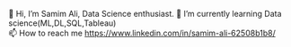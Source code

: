 👋 Hi, I’m Samim Ali, Data Science enthusiast.
🌱 I’m currently learning Data science(ML,DL,SQL,Tableau)  
📫 How to reach me https://www.linkedin.com/in/samim-ali-62508b1b8/
